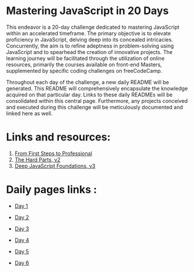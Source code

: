 
# Mastering JavaScript in 20 Days

This endeavor is a 20-day challenge dedicated to mastering JavaScript within an accelerated timeframe. The primary objective is to elevate proficiency in JavaScript, delving deep into its concealed intricacies. Concurrently, the aim is to refine adeptness in problem-solving using JavaScript and to spearhead the creation of innovative projects. The learning journey will be facilitated through the utilization of online resources, primarily the courses available on front-end Masters, supplemented by specific coding challenges on freeCodeCamp. 

Throughout each day of the challenge, a new daily README will be generated. This README will comprehensively encapsulate the knowledge acquired on that particular day. Links to these daily READMEs will be consolidated within this central page. Furthermore, any projects conceived and executed during this challenge will be meticulously documented and linked here as well.

# Links and resources:
1. [From First Steps to Professional](https://frontendmasters.com/courses/javascript-first-steps/)
2. [The Hard Parts, v2](https://frontendmasters.com/courses/javascript-hard-parts-v2/)
3. [Deep JavaScript Foundations, v3](https://frontendmasters.com/courses/deep-javascript-v3/)

# Daily pages links :
 - [Day 1](https://github.com/misksawalha/GSG_Java_Script/blob/main/day1.md)

- [Day 2](https://github.com/misksawalha/GSG_Java_Script/blob/main/day2.md)
- [Day 3](https://github.com/misksawalha/GSG_Java_Script/blob/main/day3.md)
- [Day 4](https://github.com/misksawalha/GSG_Java_Script/blob/main/day4.md)
- [Day 5](https://github.com/misksawalha/GSG_Java_Script/blob/main/day5.md)
- [Day 6](https://github.com/misksawalha/GSG_Java_Script/blob/main/day6.md)
